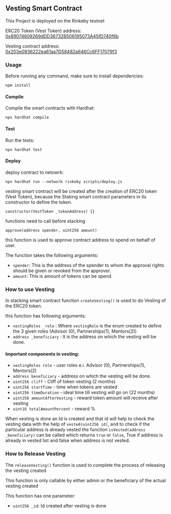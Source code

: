 ## Vesting Smart Contract

This Project is deployed on the Rinkeby testnet

ERC20 Token (Vest Token) address: [0x89074609269dDD36732B506195073A45fD740f6b](https://rinkeby.etherscan.io/address/0x89074609269dDD36732B506195073A45fD740f6b)


Vesting contract address: [0x203e0936222ea61aa7D58482a646Cc6FF17079f3](https://rinkeby.etherscan.io/address/0x203e0936222ea61aa7D58482a646Cc6FF17079f3)

### Usage

Before running any command, make sure to install dependencies:

`npm install`

#### Compile

Compile the smart contracts with Hardhat: 

`npx hardhat compile`

#### Test

Run the tests:

`npx hardhat test`

#### Deploy

deploy contract to netowrk: 

`npx hardhat run --network rinkeby scripts/deploy.js`


vesting smart contract will be created after the creation of ERC20 token (Vest Token), because the Staking smart contract parameters in its constructor to define the token.

`constructor(VestToken _tokenAddress) {}`

functions need to call before stacking

```
approve(address spender, uint256 amount)
``` 

this function is used to approve contract address to spend on behalf of user.

The function takes the following arguments:

- `spender`: This is the address of the spender to whom the approval rights should be given or revoked from the approver.
- `amount`: This is amount of tokens can be spend.


### How to use Vesting

In stacking smart contract function `createVesting()` is used to do Vesting of the ERC20 token.

this function has following arguments:

- `vestingRoles _role` : Where `vestingRole` is the enum created to define the 3 given roles (Advisor (0), Partnerships(1), Mentors(2))
- `address _beneficiary` : It is the address on which the vesting will be done.

#### Important components in vesting:
- `vestingRoles role` - user roles e.i. Advisor (0), Partnerships(1), Mentors(2)
- `address beneficiary` - address on which the vesting will be done.
- `uint256 cliff` - Cliff of token vesting (2 months) 
- `uint256 startTime` - time when tokens are vested
- `uint256 timeDuration` - ideal time till vesting will go on (22 months)
- `uint256 amountAfterVesting` - reward token amount will receive after vesting
- `uint16 totalAmountPercent` - reward %

When vesting is done an Id is created and that id will help to check the vesting data with the help of `vested(uint256 id)`, and to check if the particular address is already vested the function `isVested(address _beneficiary)` can be called which returns `true` or `false`, True if address is already in vested list and false when address is not vested.


### How to Release Vesting

The `releaseVesting()` function is used to complete the process of releasing the vesting created

This function is only callable by either admin or the beneficiary of the actual vesting created

This function has one parameter:
- `uint256 _id`: Id created after vesting is done
